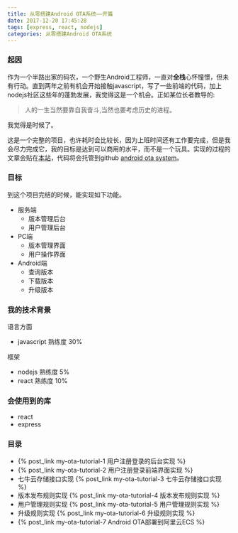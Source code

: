 ```yaml
---
title: 从零搭建Android OTA系统——开篇
date: 2017-12-20 17:45:28
tags: [express, react, nodejs]
categories: 从零搭建Android OTA系统
---
```


### 起因
作为一个半路出家的码农，一个野生Android工程师，一直对<b>全栈</b>心怀憧憬，但未有行动。直到两年之前有机会开始接触javascript，写了一些前端的代码，加上nodejs社区这些年的蓬勃发展，我觉得这是一个机会。正如某位长者教导的:
>人的一生当然要靠自我奋斗,当然也要考虑历史的进程。

我觉得是时候了。

这是一个完整的项目，也许耗时会比较长，因为上班时间还有工作要完成，但是我会尽力完成它，我的目标是达到可以商用的水平，而不是一个玩具。实现的过程的文章会贴在[本站](http://www.yinlijun.com)，代码将会托管到github [android ota system](https://github.com/yinlijun2004/android_ota_system)。

### 目标
到这个项目完结的时候，能实现如下功能。

- 服务端
  - 版本管理后台
  - 用户管理后台
- PC端
  - 版本管理界面
  - 用户操作界面
- Android端
  - 查询版本
  - 下载版本
  - 升级版本 


### 我的技术背景

语言方面
- javascript 熟练度 30%

框架
- nodejs 熟练度 5%
- react 熟练度 10%

### 会使用到的库
- react
- express

### 目录
- {% post_link my-ota-tutorial-1 用户注册登录的后台实现 %}
- {% post_link my-ota-tutorial-2 用户注册登录前端界面实现 %}
- 七牛云存储接口实现 {% post_link my-ota-tutorial-3 七牛云存储接口实现 %}
- 版本发布规则实现 {% post_link my-ota-tutorial-4 版本发布规则实现 %}
- 用户管理规则实现 {% post_link my-ota-tutorial-5 用户管理规则实现 %}
- 升级规则实现 {% post_link my-ota-tutorial-6 升级规则实现 %}
- {% post_link my-ota-tutorial-7 Android OTA部署到阿里云ECS %}